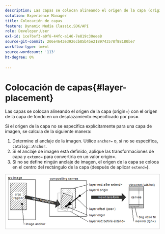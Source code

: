 ```yaml
---
description: Las capas se colocan alineando el origen de la capa (origin=) con el origen de la capa de fondo en un desplazamiento especificado por pos=.
solution: Experience Manager
title: Colocación de capas
feature: Dynamic Media Classic,SDK/API
role: Developer,User
exl-id: 1ce7bef3-a0f8-44fc-a146-7e819c30eee8
source-git-commit: 206e4643e3926cb85b4be2189743578f88180be7
workflow-type: tm+mt
source-wordcount: '113'
ht-degree: 0%

---
```


# Colocación de capas{#layer-placement}

Las capas se colocan alineando el origen de la capa (origin=) con el origen de la capa de fondo en un desplazamiento especificado por pos=.

Si el origen de la capa no se especifica explícitamente para una capa de imagen, se calcula de la siguiente manera:

1. Determine el anclaje de la imagen. Utilice `anchor=` o, si no se especifica, `catalog::Anchor`.
1. Si el anclaje de imagen está definido, aplique las transformaciones de capa y `extend=` para convertirla en un valor origin=.
1. Si no se define ningún anclaje de imagen, el origen de la capa se coloca en el centro del rectángulo de la capa (después de aplicar `extend=`).

![](assets/layerplacement.png)
